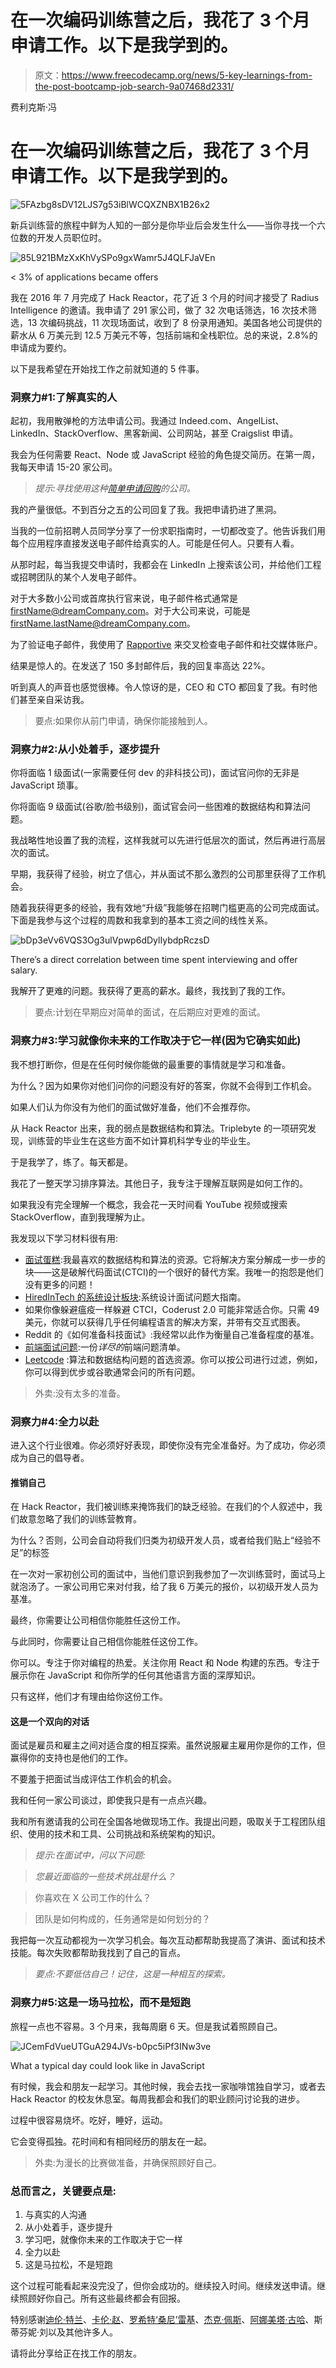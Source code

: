 # 在一次编码训练营之后，我花了 3 个月申请工作。以下是我学到的。

> 原文：<https://www.freecodecamp.org/news/5-key-learnings-from-the-post-bootcamp-job-search-9a07468d2331/>

费利克斯·冯

# 在一次编码训练营之后，我花了 3 个月申请工作。以下是我学到的。

![5FAzbg8sDV12LJS7g53iBlWCQXZNBX1B26x2](img/683feaa924706d8a207da2c3e86736a4.png)

新兵训练营的旅程中鲜为人知的一部分是你毕业后会发生什么——当你寻找一个六位数的开发人员职位时。

![85L921BMzXxKhVySPo9gxWamr5J4QLFJaVEn](img/57aa702315338865e54389aec235051c.png)

< 3% of applications became offers

我在 2016 年 7 月完成了 Hack Reactor，花了近 3 个月的时间才接受了 Radius Intelligence 的邀请。我申请了 291 家公司，做了 32 次电话筛选，16 次技术筛选，13 次编码挑战，11 次现场面试，收到了 8 份录用通知。美国各地公司提供的薪水从 6 万美元到 12.5 万美元不等，包括前端和全栈职位。总的来说，2.8%的申请成为要约。

以下是我希望在开始找工作之前就知道的 5 件事。

### **洞察力#1:了解真实的人**

起初，我用散弹枪的方法申请公司。我通过 Indeed.com、AngelList、LinkedIn、StackOverflow、黑客新闻、公司网站，甚至 Craigslist 申请。

我会为任何需要 React、Node 或 JavaScript 经验的角色提交简历。在第一周，我每天申请 15-20 家公司。

> *提示:寻找使用这种[简单申请回购](https://github.com/j-delaney/easy-application)的公司。*

我的产量很低。不到百分之五的公司回复了我。我把申请扔进了黑洞。

当我的一位前招聘人员同学分享了一份求职指南时，一切都改变了。他告诉我们用每个应用程序直接发送电子邮件给真实的人。可能是任何人。只要有人看。

从那时起，每当我提交申请时，我都会在 LinkedIn 上搜索该公司，并给他们工程或招聘团队的某个人发电子邮件。

对于大多数小公司或首席执行官来说，电子邮件格式通常是 firstName@dreamCompany.com。对于大公司来说，可能是 firstName.lastName@dreamCompany.com。

为了验证电子邮件，我使用了 [Rapportive](https://rapportive.com/) 来交叉检查电子邮件和社交媒体账户。

结果是惊人的。在发送了 150 多封邮件后，我的回复率高达 22%。

听到真人的声音也感觉很棒。令人惊讶的是，CEO 和 CTO 都回复了我。有时他们甚至亲自采访我。

> 要点:如果你从前门申请，确保你能接触到人。

### 洞察力#2:从小处着手，逐步提升

你将面临 1 级面试(一家需要任何 dev 的非科技公司)，面试官问你的无非是 JavaScript 琐事。

你将面临 9 级面试(谷歌/脸书级别)，面试官会问一些困难的数据结构和算法问题。

我战略性地设置了我的流程，这样我就可以先进行低层次的面试，然后再进行高层次的面试。

早期，我获得了经验，树立了信心，并从面试不那么激烈的公司那里获得了工作机会。

随着我获得更多的经验，我有效地“升级”我能够在招聘门槛更高的公司完成面试。下面是我参与这个过程的周数和我拿到的基本工资之间的线性关系。

![bDp3eVv6VQS3Og3ulVpwp6dDylIybdpRczsD](img/15c19a834397ff64cf68a6556e44c0d7.png)

There’s a direct correlation between time spent interviewing and offer salary.

我解开了更难的问题。我获得了更高的薪水。最终，我找到了我的工作。

> 要点:计划在早期应对简单的面试，在后期应对更难的面试。

### **洞察力#3:学习就像你未来的工作取决于它一样(因为它确实如此)**

我不想打断你，但是在任何时候你能做的最重要的事情就是学习和准备。

为什么？因为如果你对他们问你的问题没有好的答案，你就不会得到工作机会。

如果人们认为你没有为他们的面试做好准备，他们不会推荐你。

从 Hack Reactor 出来，我的弱点是数据结构和算法。Triplebyte 的一项研究发现，训练营的毕业生在这些方面不如计算机科学专业的毕业生。

于是我学了，练了。每天都是。

我花了一整天学习排序算法。其他日子，我专注于理解互联网是如何工作的。

如果我没有完全理解一个概念，我会花一天时间看 YouTube 视频或搜索 StackOverflow，直到我理解为止。

我发现以下学习材料很有用:

*   [面试蛋糕](https://www.interviewcake.com/):我最喜欢的数据结构和算法的资源。它将解决方案分解成一步一步的块——这是破解代码面试(CTCI)的一个很好的替代方案。我唯一的抱怨是他们没有更多的问题！
*   [HiredInTech 的系统设计板块](https://www.hiredintech.com/classrooms/system-design/lesson/60):系统设计面试问题大指南。
*   如果你像躲避瘟疫一样躲避 CTCI，Coderust 2.0 可能非常适合你。只需 49 美元，你就可以获得几乎任何编程语言的解决方案，并带有交互式图表。
*   Reddit 的《如何准备科技面试》:我经常以此作为衡量自己准备程度的基准。
*   [前端面试问题](https://github.com/h5bp/Front-end-Developer-Interview-Questions):一份*详尽的*前端问题清单。
*   [Leetcode](https://leetcode.com/) :算法和数据结构问题的首选资源。你可以按公司进行过滤，例如，你可以得到优步或谷歌通常会问的所有问题。

> 外卖:没有太多的准备。

### **洞察力#4:全力以赴**

进入这个行业很难。你必须好好表现，即使你没有完全准备好。为了成功，你必须成为自己的倡导者。

#### 推销自己

在 Hack Reactor，我们被训练来掩饰我们的缺乏经验。在我们的个人叙述中，我们故意忽略了我们的训练营教育。

为什么？否则，公司会自动将我们归类为初级开发人员，或者给我们贴上“经验不足”的标签

在一次对一家初创公司的面试中，当他们意识到我参加了一次训练营时，面试马上就泡汤了。一家公司用它来对付我，给了我 6 万美元的报价，以初级开发人员为基准。

最终，你需要让公司相信你能胜任这份工作。

与此同时，你需要让自己相信你能胜任这份工作。

你可以。专注于你对编程的热爱。关注你用 React 和 Node 构建的东西。专注于展示你在 JavaScript 和你所学的任何其他语言方面的深厚知识。

只有这样，他们才有理由给你这份工作。

#### 这是一个双向的对话

面试是雇员和雇主之间对适合度的相互探索。虽然说服雇主雇用你是你的工作，但赢得你的支持也是他们的工作。

不要羞于把面试当成评估工作机会的机会。

我和任何一家公司谈过，即使我只是有一点点兴趣。

我和所有邀请我的公司在全国各地做现场工作。我提出问题，吸取关于工程团队组织、使用的技术和工具、公司挑战和系统架构的知识。

> *提示:在面试中，问以下问题:*

> *您最近面临的一些技术挑战是什么？*

> 你喜欢在 X 公司工作的什么？

> 团队是如何构成的，任务通常是如何划分的？

我把每一次互动都视为一次学习机会。每次互动都帮助我提高了演讲、面试和技术技能。每次失败都帮助我找到了自己的盲点。

> *要点:不要低估自己！记住，这是一种相互的探索。*

### **洞察力#5:这是一场马拉松，而不是短跑**

旅程一点也不容易。3 个月来，我每周磨 6 天。但是我试着照顾自己。

![JCemFdVueUTGuA294JVs-b0pc5iPf3INw3ve](img/6403a5e3592c083b7d54d0e169356f96.png)

What a typical day could look like in JavaScript

有时候，我会和朋友一起学习。其他时候，我会去找一家咖啡馆独自学习，或者去 Hack Reactor 的校友休息室。每周我都会和我们的职业顾问讨论我的进步。

过程中很容易烧坏。吃好，睡好，运动。

它会变得孤独。花时间和有相同经历的朋友在一起。

> 外卖:为漫长的比赛做准备，并确保照顾好自己。

### 总而言之，关键要点是:

1.  与真实的人沟通
2.  从小处着手，逐步提升
3.  学习吧，就像你未来的工作取决于它一样
4.  全力以赴
5.  这是马拉松，不是短跑

这个过程可能看起来没完没了，但你会成功的。继续投入时间。继续发送申请。继续照顾好你自己。所有这些最终都会有回报。

特别感谢[迪伦·特兰](https://www.freecodecamp.org/news/5-key-learnings-from-the-post-bootcamp-job-search-9a07468d2331/undefined)、[卡伦·赵](https://www.freecodecamp.org/news/5-key-learnings-from-the-post-bootcamp-job-search-9a07468d2331/undefined)、[罗希特‘桑尼’雷基](https://www.freecodecamp.org/news/5-key-learnings-from-the-post-bootcamp-job-search-9a07468d2331/undefined)、[杰克·佩斯](https://www.freecodecamp.org/news/5-key-learnings-from-the-post-bootcamp-job-search-9a07468d2331/undefined)、[阿娜美塔·古哈](https://www.freecodecamp.org/news/5-key-learnings-from-the-post-bootcamp-job-search-9a07468d2331/undefined)、斯蒂芬妮·刘以及其他许多人。

请将此分享给正在找工作的朋友。